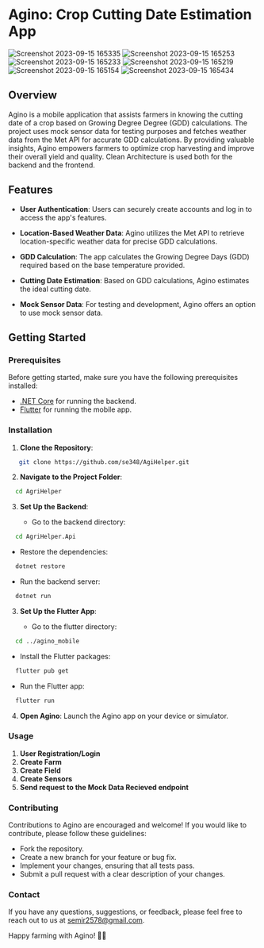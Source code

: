 # Agino: Crop Cutting Date Estimation App
![Screenshot 2023-09-15 165335](https://github.com/se348/AgriHelper/assets/66954610/5c76c153-ac42-4c3e-9c3d-dbb2312416f7)
![Screenshot 2023-09-15 165253](https://github.com/se348/AgriHelper/assets/66954610/772e6b48-53f1-4f2d-9a0c-01967dd161c3)
![Screenshot 2023-09-15 165233](https://github.com/se348/AgriHelper/assets/66954610/2fda469f-6f81-4bff-bba2-229a248461c3)
![Screenshot 2023-09-15 165219](https://github.com/se348/AgriHelper/assets/66954610/bb7179cd-b190-4e4d-a4ae-6caa437ccb97)
![Screenshot 2023-09-15 165154](https://github.com/se348/AgriHelper/assets/66954610/56d48387-435f-46ba-bac8-e310196f3d0d)
![Screenshot 2023-09-15 165434](https://github.com/se348/AgriHelper/assets/66954610/141e7c48-424b-48fd-b705-6651c1b53c37)


## Overview

Agino is a mobile application that assists farmers in knowing the cutting date of a crop based on Growing Degree Degree (GDD) calculations. The project uses mock sensor data for testing purposes and fetches weather data from the Met API for accurate GDD calculations. By providing valuable insights, Agino empowers farmers to optimize crop harvesting and improve their overall yield and quality. Clean Architecture is used both for the backend and the frontend.

## Features

- **User Authentication**: Users can securely create accounts and log in to access the app's features.

- **Location-Based Weather Data**: Agino utilizes the Met API to retrieve location-specific weather data for precise GDD calculations.

- **GDD Calculation**: The app calculates the Growing Degree Days (GDD) required based on the base temperature provided.

- **Cutting Date Estimation**: Based on GDD calculations, Agino estimates the ideal cutting date.

- **Mock Sensor Data**: For testing and development, Agino offers an option to use mock sensor data.

## Getting Started

### Prerequisites

Before getting started, make sure you have the following prerequisites installed:

- [.NET Core](https://dotnet.microsoft.com/download) for running the backend.
- [Flutter](https://flutter.dev/docs/get-started/install) for running the mobile app.

### Installation

1. **Clone the Repository**:

  ```bash
     git clone https://github.com/se348/AgiHelper.git
  ```

2. **Navigate to the Project Folder**:

  ```bash
    cd AgriHelper
  ```
3. **Set Up the Backend**:

   - Go to the backend directory:

  ```bash
    cd AgriHelper.Api
  ```
   - Restore the dependencies:

  ```bash
    dotnet restore
  ```
   - Run the backend server:

  ```bash
    dotnet run
  ```
3. **Set Up the Flutter App**:

   - Go to the flutter directory:

  ```bash
    cd ../agino_mobile
  ```
   - Install the Flutter packages:

  ```bash
    flutter pub get
  ```
   - Run the Flutter app:

  ```bash
    flutter run
  ```
4. **Open Agino**:
  Launch the Agino app on your device or simulator.

### Usage
1. **User Registration/Login**
2. **Create Farm**
3. **Create Field**
4. **Create Sensors**
5. **Send request to the Mock Data Recieved endpoint**


### Contributing
Contributions to Agino are encouraged and welcome! If you would like to contribute, please follow these guidelines:

  - Fork the repository.
  - Create a new branch for your feature or bug fix.
  - Implement your changes, ensuring that all tests pass.
  - Submit a pull request with a clear description of your changes.


### Contact
If you have any questions, suggestions, or feedback, please feel free to reach out to us at semir2578@gmail.com.

Happy farming with Agino! 🌱🚜
